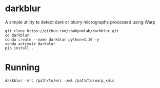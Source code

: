 # darkblur
A simple utility to detect dark or blurry micrographs processed using Warp

```commandline
git clone https://github.com/shahpnmlab/darkblur.git
cd darkblur
conda create --name darkblur python=3.10 -y
conda activate darkblur
pip install . 
```
# Running
```commandline
darkblur -mrc /path/to/mrc -xml /path/to/warp_xmls
```